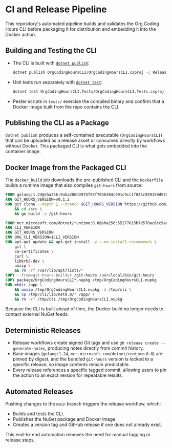 # CI and Release Pipeline

This repository's automated pipeline builds and validates the Org Coding Hours CLI before packaging it for distribution and embedding it into the Docker action.

## Building and Testing the CLI

- The CLI is built with [`dotnet publish`](https://learn.microsoft.com/dotnet/core/tools/dotnet-publish):
  ```bash
  dotnet publish OrgCodingHoursCLI/OrgCodingHoursCLI.csproj -c Release
  ```
- Unit tests run separately with [`dotnet test`](https://learn.microsoft.com/dotnet/core/tools/dotnet-test):
  ```bash
  dotnet test OrgCodingHoursCLI.Tests/OrgCodingHoursCLI.Tests.csproj
  ```
- Pester scripts in `tests/` exercise the compiled binary and confirm that a Docker image built from the repo contains the CLI.

## Publishing the CLI as a Package

`dotnet publish` produces a self-contained executable (`OrgCodingHoursCLI`) that can be uploaded as a release asset or consumed directly by workflows without Docker. This packaged CLI is what gets embedded into the container image.

## Docker Image from the Packaged CLI

The `docker_build` job downloads the pre-published CLI and the `Dockerfile` builds a runtime image that also compiles `git-hours` from source:

```Dockerfile
FROM golang:1.24@sha256:9aba206b3974f93f7056304c991c9cc1f843c939159d9305571ab9766c9ccdf6 AS git-hours-builder
ARG GIT_HOURS_VERSION=v0.1.2
RUN git clone --depth 1 --branch $GIT_HOURS_VERSION https://github.com/trinhminhtriet/git-hours /src \
    && cd /src \
    && go build -o /git-hours

FROM mcr.microsoft.com/dotnet/runtime:8.0@sha256:55277015b7d570ac6cc9aa2ba78fe16eb9f6b214f251d1d49857faea26ce18a2
ARG CLI_VERSION
ARG GIT_HOURS_VERSION
ENV ORG_CLI_VERSION=$CLI_VERSION
RUN apt-get update && apt-get install -y --no-install-recommends \
    git \
    ca-certificates \
    curl \
    libkrb5-dev \
    unzip \
    && rm -rf /var/lib/apt/lists/*
COPY --from=git-hours-builder /git-hours /usr/local/bin/git-hours
COPY package/OrgCodingHoursCLI*.nupkg /tmp/OrgCodingHoursCLI.nupkg
RUN mkdir /app \
    && unzip /tmp/OrgCodingHoursCLI.nupkg -d /tmp/cli \
    && cp /tmp/cli/lib/net8.0/* /app/ \
    && rm -rf /tmp/cli /tmp/OrgCodingHoursCLI.nupkg
```

Because the CLI is built ahead of time, the Docker build no longer needs to contact external NuGet feeds.

## Deterministic Releases

- Release workflows create signed Git tags and use `gh release create --generate-notes`, producing notes directly from commit history.
- Base images (`golang:1.24`, `mcr.microsoft.com/dotnet/runtime:8.0`) are pinned by digest, and the bundled `git-hours` version is locked to a specific release, so image contents remain predictable.
- Every release references a specific tagged commit, allowing users to pin the action to an exact version for repeatable results.

## Automated Releases

Pushing changes to the `main` branch triggers the release workflow, which:

- Builds and tests the CLI.
- Publishes the NuGet package and Docker image.
- Creates a version tag and GitHub release if one does not already exist.

This end-to-end automation removes the need for manual tagging or release steps.

